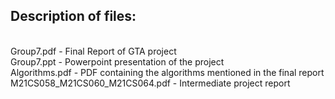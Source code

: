 Description of files:<br>
---------------------
<br>
Group7.pdf - Final Report of GTA project<br>
Group7.ppt - Powerpoint presentation of the project<br>
Algorithms.pdf - PDF containing the algorithms mentioned in the final report<br>
M21CS058_M21CS060_M21CS064.pdf - Intermediate project report
